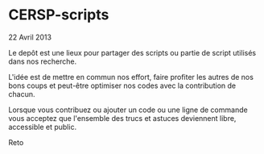 CERSP-scripts
=============

22 Avril 2013

Le depôt est une lieux pour partager des scripts ou partie de script utilisés dans nos recherche.

L'idée est de mettre en commun nos effort, faire profiter les autres de nos bons coups et peut-être optimiser nos codes
avec la contribution de chacun.

Lorsque vous contribuez ou ajouter un code ou une ligne de commande vous acceptez que l'ensemble des trucs et astuces deviennent libre, accessible et public.

Reto
